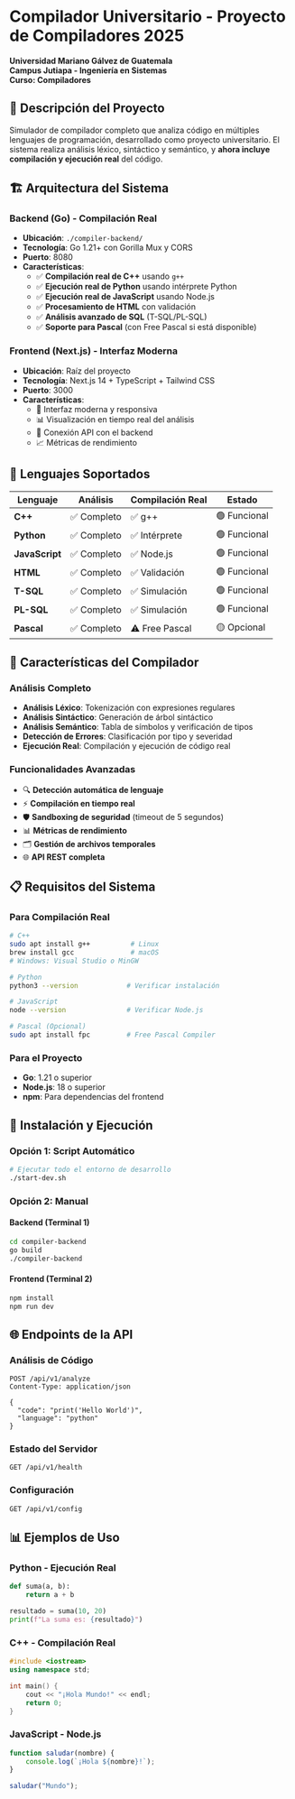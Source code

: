 # Compilador Universitario - Proyecto de Compiladores 2025

**Universidad Mariano Gálvez de Guatemala**  
**Campus Jutiapa - Ingeniería en Sistemas**  
**Curso: Compiladores**

## 🎯 Descripción del Proyecto

Simulador de compilador completo que analiza código en múltiples lenguajes de programación, desarrollado como proyecto universitario. El sistema realiza análisis léxico, sintáctico y semántico, y **ahora incluye compilación y ejecución real** del código.

## 🏗️ Arquitectura del Sistema

### Backend (Go) - Compilación Real
- **Ubicación**: `./compiler-backend/`
- **Tecnología**: Go 1.21+ con Gorilla Mux y CORS
- **Puerto**: 8080
- **Características**:
  - ✅ **Compilación real de C++** usando `g++`
  - ✅ **Ejecución real de Python** usando intérprete Python
  - ✅ **Ejecución real de JavaScript** usando Node.js
  - ✅ **Procesamiento de HTML** con validación
  - ✅ **Análisis avanzado de SQL** (T-SQL/PL-SQL)
  - ✅ **Soporte para Pascal** (con Free Pascal si está disponible)

### Frontend (Next.js) - Interfaz Moderna
- **Ubicación**: Raíz del proyecto
- **Tecnología**: Next.js 14 + TypeScript + Tailwind CSS
- **Puerto**: 3000
- **Características**:
  - 🎨 Interfaz moderna y responsiva
  - 📊 Visualización en tiempo real del análisis
  - 🔄 Conexión API con el backend
  - 📈 Métricas de rendimiento

## 🚀 Lenguajes Soportados

| Lenguaje | Análisis | Compilación Real | Estado |
|----------|----------|------------------|--------|
| **C++** | ✅ Completo | ✅ g++ | 🟢 Funcional |
| **Python** | ✅ Completo | ✅ Intérprete | 🟢 Funcional |
| **JavaScript** | ✅ Completo | ✅ Node.js | 🟢 Funcional |
| **HTML** | ✅ Completo | ✅ Validación | 🟢 Funcional |
| **T-SQL** | ✅ Completo | ✅ Simulación | 🟢 Funcional |
| **PL-SQL** | ✅ Completo | ✅ Simulación | 🟢 Funcional |
| **Pascal** | ✅ Completo | ⚠️ Free Pascal | 🟡 Opcional |

## 🔧 Características del Compilador

### Análisis Completo
- **Análisis Léxico**: Tokenización con expresiones regulares
- **Análisis Sintáctico**: Generación de árbol sintáctico
- **Análisis Semántico**: Tabla de símbolos y verificación de tipos
- **Detección de Errores**: Clasificación por tipo y severidad
- **Ejecución Real**: Compilación y ejecución de código real

### Funcionalidades Avanzadas
- 🔍 **Detección automática de lenguaje**
- ⚡ **Compilación en tiempo real**
- 🛡️ **Sandboxing de seguridad** (timeout de 5 segundos)
- 📊 **Métricas de rendimiento**
- 🗂️ **Gestión de archivos temporales**
- 🌐 **API REST completa**

## 📋 Requisitos del Sistema

### Para Compilación Real
```bash
# C++
sudo apt install g++          # Linux
brew install gcc              # macOS
# Windows: Visual Studio o MinGW

# Python
python3 --version            # Verificar instalación

# JavaScript
node --version               # Verificar Node.js

# Pascal (Opcional)
sudo apt install fpc         # Free Pascal Compiler
```

### Para el Proyecto
- **Go**: 1.21 o superior
- **Node.js**: 18 o superior
- **npm**: Para dependencias del frontend

## 🚀 Instalación y Ejecución

### Opción 1: Script Automático
```bash
# Ejecutar todo el entorno de desarrollo
./start-dev.sh
```

### Opción 2: Manual

#### Backend (Terminal 1)
```bash
cd compiler-backend
go build
./compiler-backend
```

#### Frontend (Terminal 2)
```bash
npm install
npm run dev
```

## 🌐 Endpoints de la API

### Análisis de Código
```http
POST /api/v1/analyze
Content-Type: application/json

{
  "code": "print('Hello World')",
  "language": "python"
}
```

### Estado del Servidor
```http
GET /api/v1/health
```

### Configuración
```http
GET /api/v1/config
```

## 📊 Ejemplos de Uso

### Python - Ejecución Real
```python
def suma(a, b):
    return a + b

resultado = suma(10, 20)
print(f"La suma es: {resultado}")
```

### C++ - Compilación Real
```cpp
#include <iostream>
using namespace std;

int main() {
    cout << "¡Hola Mundo!" << endl;
    return 0;
}
```

### JavaScript - Node.js
```javascript
function saludar(nombre) {
    console.log(`¡Hola ${nombre}!`);
}

saludar("Mundo");
```













